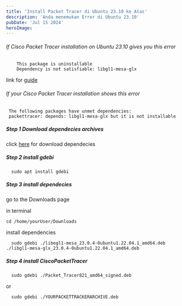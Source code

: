 ```yaml
---
title: 'Install Packet Tracer di Ubuntu 23.10 ke Atas'
description: 'Anda menemukan Error di Ubuntu 23.10'
pubDate: 'Jul 15 2024'
heroImage: 
---
```


###### If Cisco Packet Tracer installation on Ubuntu 23.10 gives you this error

```
    This package is uninstallable
    Dependency is not satisfiable: libgl1-mesa-glx
```
 link for  [guide](https://github.com/PetrusNoleto/Error-in-install-cisco-packet-tracer-in-ubuntu-23.10-Dependency-is-not-satisfiable-libgl1-mesa-glx)


###### If your Cisco Packet Tracer installation shows this error
 ```
  The following packages have unmet dependencies:
  packettracer: depends: libgl1-mesa-glx but it is not installable
```
  




##### Step 1 Download dependecies archives
  click [here](https://github.com/PetrusNoleto/error-in-install-cisco-packet-tracer-in-ubuntu-23.10---guide-instalation/releases/tag/CiscoPacketTracerFixUnmetDependenciesUbuntu23.10) for download dependecies


##### Step 2 install gdebi

```
  sudo apt install gdebi
```
##### Step 3 install dependecies
  go to the Downloads page
  
  in terminal
  ```
  cd /home/yourUser/Downloads
  ```
  install dependencies
  ```
    sudo gdebi ./libegl1-mesa_23.0.4-0ubuntu1.22.04.1_amd64.deb ./libgl1-mesa-glx_23.0.4-0ubuntu1.22.04.1_amd64.deb
  ```
##### Step 4 install CiscoPacketTracer
  ```
    sudo gdebi ./Packet_Tracer821_amd64_signed.deb 
  ```
  
  or
  
  ```
    sudo gdebi ./YOURPACKETTRACKERARCHIVE.deb 
  ```

